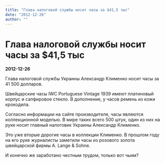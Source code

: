 ```yaml
---
title: "Глава налоговой службы носит часы за $41,5 тыс"
date: "2012-12-26"
author: ""
---
```


# Глава налоговой службы носит часы за $41,5 тыс

**2012-12-26** 

Глава налоговой службы Украины Александр Клименко носит часы за 41 500 долларов.

Швейцарские часы IWC Portuguese Vintage 1939 имеют платиновый корпус и сапфировое стекло. В дополнение, у часов ремень из кожи крокодила.

Согласно информации на сайте производителя, часы являются коллекционной моделью. В мире таких всего 500 штук, один из них на руке носит главный налоговик Украины Александр Клименко.

Это уже вторые дорогие часы в коллекции Клименко. В прошлом году на его руке журналисты заметили часы из розового золота швейцарской фирмы A. Lange & Sohne.

И конечно же заработано честным трудом, только вот чьим?